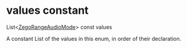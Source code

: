 


# values constant







List&lt;[ZegoRangeAudioMode](../../zego_uikit_prebuilt_live_audio_room/ZegoRangeAudioMode.md)> const values
  




<p>A constant List of the values in this enum, in order of their declaration.</p>










